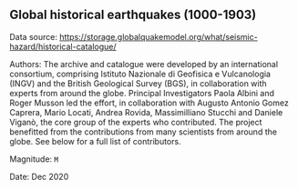 ## Global historical earthquakes (1000-1903)

Data source: https://storage.globalquakemodel.org/what/seismic-hazard/historical-catalogue/

Authors: The archive and catalogue were developed by an international consortium, comprising Istituto Nazionale di Geofisica e Vulcanologia (INGV) and the British Geological Survey (BGS), in collaboration with experts from around the globe. Principal Investigators Paola Albini and Roger Musson led the effort, in collaboration with Augusto Antonio Gomez Caprera, Mario Locati, Andrea Rovida, Massimilliano Stucchi and Daniele Viganò, the core group of the experts who contributed. The project benefitted from the contributions from many scientists from around the globe. See below for a full list of contributors.

Magnitude: `M`

Date: Dec 2020